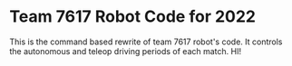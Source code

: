 # Team 7617 Robot Code for 2022
This is the command based rewrite of team 7617 robot's code. It controls the autonomous and teleop driving periods of each match. 
HI!
